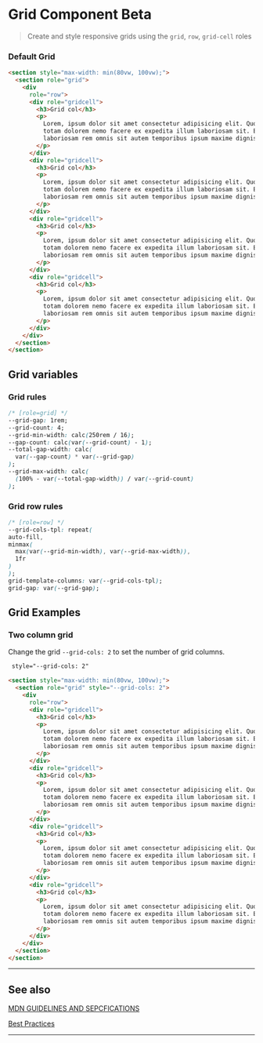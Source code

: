 # Grid Component <span role="note" style="--note: var(--beta)">Beta</span>

> Create and style responsive grids using the `grid`, `row`, `grid-cell` roles


### Default Grid

```html preview
<section style="max-width: min(80vw, 100vw);">
  <section role="grid">
    <div
      role="row">
      <div role="gridcell">
        <h3>Grid col</h3>
        <p>
          Lorem, ipsum dolor sit amet consectetur adipisicing elit. Quod nulla
          totam dolorem nemo facere ex expedita illum laboriosam sit. Ea
          laboriosam rem omnis sit autem temporibus ipsum maxime dignissimos id.
        </p>
      </div>
      <div role="gridcell">
        <h3>Grid col</h3>
        <p>
          Lorem, ipsum dolor sit amet consectetur adipisicing elit. Quod nulla
          totam dolorem nemo facere ex expedita illum laboriosam sit. Ea
          laboriosam rem omnis sit autem temporibus ipsum maxime dignissimos id.
        </p>
      </div>
      <div role="gridcell">
        <h3>Grid col</h3>
        <p>
          Lorem, ipsum dolor sit amet consectetur adipisicing elit. Quod nulla
          totam dolorem nemo facere ex expedita illum laboriosam sit. Ea
          laboriosam rem omnis sit autem temporibus ipsum maxime dignissimos id.
        </p>
      </div>
      <div role="gridcell">
        <h3>Grid col</h3>
        <p>
          Lorem, ipsum dolor sit amet consectetur adipisicing elit. Quod nulla
          totam dolorem nemo facere ex expedita illum laboriosam sit. Ea
          laboriosam rem omnis sit autem temporibus ipsum maxime dignissimos id.
        </p>
      </div>
    </div>
  </section>
</section>
```

## Grid variables

### Grid rules

```css
/* [role=grid] */
--grid-gap: 1rem;
--grid-count: 4;
--grid-min-width: calc(250rem / 16);
--gap-count: calc(var(--grid-count) - 1);
--total-gap-width: calc(
  var(--gap-count) * var(--grid-gap)
);
--grid-max-width: calc(
  (100% - var(--total-gap-width)) / var(--grid-count)
);

```

### Grid row rules

```css
/* [role=row] */
--grid-cols-tpl: repeat(
auto-fill,
minmax(
  max(var(--grid-min-width), var(--grid-max-width)),
  1fr
)
);
grid-template-columns: var(--grid-cols-tpl);
grid-gap: var(--grid-gap);
```

## Grid Examples


### Two column grid

Change the grid `--grid-cols: 2` to set the number of grid columns.

```html
 style="--grid-cols: 2"
```

```html preview
<section style="max-width: min(80vw, 100vw);">
  <section role="grid" style="--grid-cols: 2">
    <div
      role="row">
      <div role="gridcell">
        <h3>Grid col</h3>
        <p>
          Lorem, ipsum dolor sit amet consectetur adipisicing elit. Quod nulla
          totam dolorem nemo facere ex expedita illum laboriosam sit. Ea
          laboriosam rem omnis sit autem temporibus ipsum maxime dignissimos id.
        </p>
      </div>
      <div role="gridcell">
        <h3>Grid col</h3>
        <p>
          Lorem, ipsum dolor sit amet consectetur adipisicing elit. Quod nulla
          totam dolorem nemo facere ex expedita illum laboriosam sit. Ea
          laboriosam rem omnis sit autem temporibus ipsum maxime dignissimos id.
        </p>
      </div>
      <div role="gridcell">
        <h3>Grid col</h3>
        <p>
          Lorem, ipsum dolor sit amet consectetur adipisicing elit. Quod nulla
          totam dolorem nemo facere ex expedita illum laboriosam sit. Ea
          laboriosam rem omnis sit autem temporibus ipsum maxime dignissimos id.
        </p>
      </div>
      <div role="gridcell">
        <h3>Grid col</h3>
        <p>
          Lorem, ipsum dolor sit amet consectetur adipisicing elit. Quod nulla
          totam dolorem nemo facere ex expedita illum laboriosam sit. Ea
          laboriosam rem omnis sit autem temporibus ipsum maxime dignissimos id.
        </p>
      </div>
    </div>
  </section>
</section>

```


----
## See also


[MDN GUIDELINES AND SEPCFICATIONS](https://developer.mozilla.org/en-US/docs/Web/Accessibility/ARIA/Roles/grid_role 'target:="_blank"')

[Best Practices](https://www.w3.org/TR/wai-aria-practices-1.1/#grid, ':target="_blank"')

----
